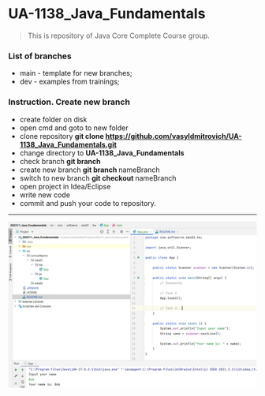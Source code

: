 # UA-1138_Java_Fundamentals
> This is repository of Java Core Complete Course group.

### List of branches

- main - template for new branches;
- dev - examples from trainings;

### Instruction. Create new branch

- create folder on disk
- open cmd and goto to new folder
- clone repository **git clone https://github.com/vasyldmitrovich/UA-1138_Java_Fundamentals.git**
- change directory to **UA-1138_Java_Fundamentals**
- check branch **git branch**
- create new branch **git branch <NAME>** nameBranch
- switch to new branch **git checkout <NAME>** nameBranch
- open project in Idea/Eclipse
- write new code
- commit and push your code to repository.

---
<img src="image.png" alt="Alt text" title="Optional title">